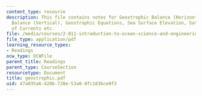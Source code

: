 ```yaml
---
content_type: resource
description: This file contains notes for Geostrophic Balance (Horizontal), Hydrostatic
  Balance (Vertical), Geostrophic Equations, Sea Surface Elevation, Satellite Measurement
  of Currents etc.
file: /media/courses/2-011-introduction-to-ocean-science-and-engineering-spring-2006/47a035a6428b728e53a08fc183bce9f3_geostrophic.pdf
file_type: application/pdf
learning_resource_types:
- Readings
ocw_type: OCWFile
parent_title: Readings
parent_type: CourseSection
resourcetype: Document
title: geostrophic.pdf
uid: 47a035a6-428b-728e-53a0-8fc183bce9f3
---
```

